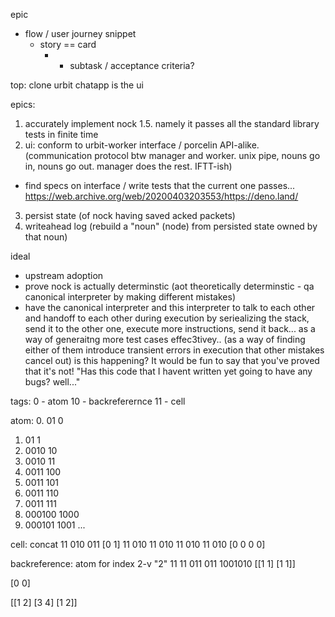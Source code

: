 epic
- flow / user journey snippet
	- story == card
		- - subtask / acceptance criteria? 

top: clone urbit
chatapp is the ui

epics:
1. accurately implement nock
1.5. namely it passes all the standard library tests in finite time
2. ui: conform to urbit-worker interface / porcelin API-alike. (communication protocol btw manager and worker. unix pipe, nouns go in, nouns go out. manager does the rest. IFTT-ish)
- find specs on interface / write tests that the current one passes...
https://web.archive.org/web/20200403203553/https://deno.land/
3. persist state (of nock having saved acked packets)
4. writeahead log (rebuild a "noun" (node) from persisted state owned by that noun)

ideal
- upstream adoption
- prove nock is actually determinstic (aot theoretically determinstic - qa canonical interpreter by making different mistakes)
- have the canonical interpreter and this interpreter to talk to each other and handoff to each other during execution by seriealizing the stack, send it to the other one, execute more instructions, send it back... as a way of generaitng more test cases effec3tivey.. (as a way of finding either of them introduce transient errors in execution that other mistakes cancel out) is this happening? It would be fun to say that you've proved that it's not! 
"Has this code that I havent written yet going to have any bugs? well..."



tags:
0 - atom
10 - backreferernce
11 - cell

atom:
0. 01 0
1. 01 1
2. 0010 10
3. 0010 11
4. 0011 100
5. 0011 101
6. 0011 110
7. 0011 111
8. 000100 1000
9. 000101 1001
...

cell: concat
11 010 011 [0 1]
11 010 11 010 11 010 11 010 [0 0 0 0]

backreference: atom for index
 2-v           "2"
11 11 011 011 1001010   [[1 1] [1 1]]


[0 0]


[[1 2] [3 4] [1 2]]
